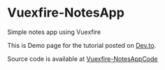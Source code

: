 # Vuexfire-NotesApp
Simple notes app using Vuexfire

This is Demo page for the tutorial posted on [Dev.to](https://dev.to/rajesh5522/how-to-use-vuexfire-vue-notes-applicaiton-e44).

Source code is available at [Vuexfire-NotesAppCode](https://github.com/rajeshpeddalachugari/Vuexfire-NotesAppCode)
